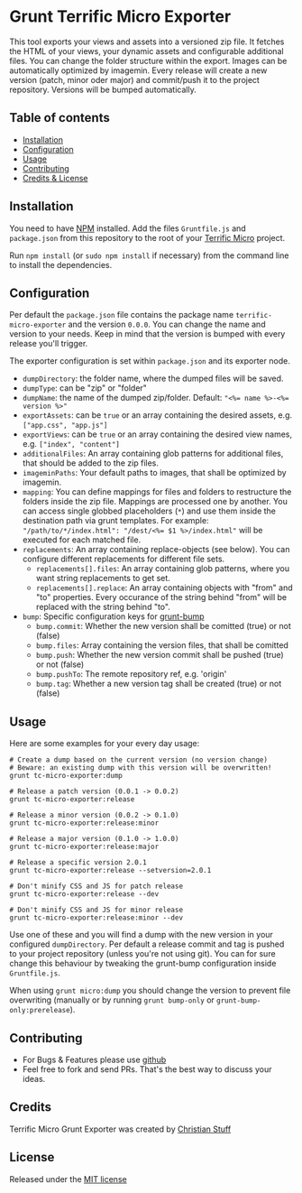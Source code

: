 # Grunt Terrific Micro Exporter

This tool exports your views and assets into a versioned zip file. It fetches the HTML of your views, your dynamic assets and configurable additional files. You can change the folder structure within the export. Images can be automatically optimized by imagemin. Every release will create a new version (patch, minor oder major) and commit/push it to the project repository. Versions will be bumped automatically.

## Table of contents

* [Installation](#installation)
* [Configuration](#configuration)
* [Usage](#usage)
* [Contributing](#contributing)
* [Credits & License](#credits)

## Installation

You need to have [NPM](https://www.npmjs.org) installed.
Add the files `Gruntfile.js` and `package.json` from this repository to the root of your [Terrific Micro](http://namics.github.io/terrific-micro/) project.

Run `npm install` (or `sudo npm install` if necessary) from the command line to install the dependencies.

## Configuration

Per default the `package.json` file contains the package name `terrific-micro-exporter` and the version `0.0.0`. You can change the name and version to your needs. Keep in mind that the version is bumped with every release you'll trigger.

The exporter configuration is set within `package.json` and its exporter node.

* `dumpDirectory`: the folder name, where the dumped files will be saved.
* `dumpType`: can be "zip" or "folder"
* `dumpName`: the name of the dumped zip/folder. Default: `"<%= name %>-<%= version %>"`
* `exportAssets`: can be `true` or an array containing the desired assets, e.g. `["app.css", "app.js"]`
* `exportViews`: can be `true` or an array containing the desired view names, e.g. `["index", "content"]`
* `additionalFiles`: An array containing glob patterns for additional files, that should be added to the zip files.
* `imageminPaths`: Your default paths to images, that shall be optimized by imagemin.
* `mapping`: You can define mappings for files and folders to restructure the folders inside the zip file. Mappings are processed one by another. You can access single globbed placeholders (`*`) and use them inside the destination path via grunt templates. For example: `"/path/to/*/index.html": "/dest/<%= $1 %>/index.html"` will be executed for each matched file.
* `replacements`: An array containing replace-objects (see below). You can configure different replacements for different file sets.
	* `replacements[].files`: An array containing glob patterns, where you want string replacements to get set.
	* `replacements[].replace`: An array containing objects with "from" and "to" properties. Every occurance of the string behind "from" will be replaced with the string behind "to".
* `bump`: Specific configuration keys for [grunt-bump](https://github.com/vojtajina/grunt-bump)
	* `bump.commit`: Whether the new version shall be comitted (true) or not (false)
	* `bump.files`: Array containing the version files, that shall be comitted
	* `bump.push`: Whether the new version commit shall be pushed (true) or not (false)
	* `bump.pushTo`: The remote repository ref, e.g. 'origin'
	* `bump.tag`: Whether a new version tag shall be created (true) or not (false)

## Usage

Here are some examples for your every day usage:

	# Create a dump based on the current version (no version change)
	# Beware: an existing dump with this version will be overwritten!
	grunt tc-micro-exporter:dump

	# Release a patch version (0.0.1 -> 0.0.2)
	grunt tc-micro-exporter:release

	# Release a minor version (0.0.2 -> 0.1.0)
	grunt tc-micro-exporter:release:minor

	# Release a major version (0.1.0 -> 1.0.0)
	grunt tc-micro-exporter:release:major

	# Release a specific version 2.0.1
	grunt tc-micro-exporter:release --setversion=2.0.1

	# Don't minify CSS and JS for patch release
	grunt tc-micro-exporter:release --dev

	# Don't minify CSS and JS for minor release
	grunt tc-micro-exporter:release:minor --dev

Use one of these and you will find a dump with the new version in your configured `dumpDirectory`. Per default a release commit and tag is pushed to your project repository (unless you're not using git). You can for sure change this behaviour by tweaking the grunt-bump configuration inside `Gruntfile.js`.

When using `grunt micro:dump` you should change the version to prevent file overwriting (manually or by running `grunt bump-only` or `grunt-bump-only:prerelease`).

## Contributing

* For Bugs & Features please use [github](https://github.com/namics/grunt-terrific-micro-exporter/issues)
* Feel free to fork and send PRs. That's the best way to discuss your ideas.

## Credits

Terrific Micro Grunt Exporter was created by [Christian Stuff](https://github.com/Regaddi)

## License

Released under the [MIT license](LICENSE)
